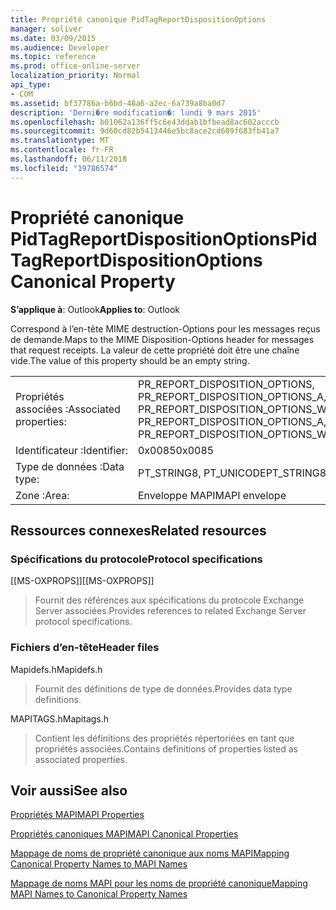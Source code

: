 ```yaml
---
title: Propriété canonique PidTagReportDispositionOptions
manager: soliver
ms.date: 03/09/2015
ms.audience: Developer
ms.topic: reference
ms.prod: office-online-server
localization_priority: Normal
api_type:
- COM
ms.assetid: bf37786a-b6bd-48a6-a2ec-6a739a8ba0d7
description: 'Derni�re modification�: lundi 9 mars 2015'
ms.openlocfilehash: b01062a136ff5c6e43ddab1bfbead8ac602acccb
ms.sourcegitcommit: 9d60cd82b5413446e5bc8ace2cd689f683fb41a7
ms.translationtype: MT
ms.contentlocale: fr-FR
ms.lasthandoff: 06/11/2018
ms.locfileid: "19786574"
---
```

# <a name="pidtagreportdispositionoptions-canonical-property"></a><span data-ttu-id="2caae-103">Propriété canonique PidTagReportDispositionOptions</span><span class="sxs-lookup"><span data-stu-id="2caae-103">PidTagReportDispositionOptions Canonical Property</span></span>

  
  
<span data-ttu-id="2caae-104">**S’applique à**: Outlook</span><span class="sxs-lookup"><span data-stu-id="2caae-104">**Applies to**: Outlook</span></span> 
  
<span data-ttu-id="2caae-105">Correspond à l’en-tête MIME destruction-Options pour les messages reçus de demande.</span><span class="sxs-lookup"><span data-stu-id="2caae-105">Maps to the MIME Disposition-Options header for messages that request receipts.</span></span> <span data-ttu-id="2caae-106">La valeur de cette propriété doit être une chaîne vide.</span><span class="sxs-lookup"><span data-stu-id="2caae-106">The value of this property should be an empty string.</span></span>
  
|||
|:-----|:-----|
|<span data-ttu-id="2caae-107">Propriétés associées :</span><span class="sxs-lookup"><span data-stu-id="2caae-107">Associated properties:</span></span>  <br/> |<span data-ttu-id="2caae-108">PR_REPORT_DISPOSITION_OPTIONS, PR_REPORT_DISPOSITION_OPTIONS_A, PR_REPORT_DISPOSITION_OPTIONS_W</span><span class="sxs-lookup"><span data-stu-id="2caae-108">PR_REPORT_DISPOSITION_OPTIONS, PR_REPORT_DISPOSITION_OPTIONS_A, PR_REPORT_DISPOSITION_OPTIONS_W</span></span>  <br/> |
|<span data-ttu-id="2caae-109">Identificateur :</span><span class="sxs-lookup"><span data-stu-id="2caae-109">Identifier:</span></span>  <br/> |<span data-ttu-id="2caae-110">0x0085</span><span class="sxs-lookup"><span data-stu-id="2caae-110">0x0085</span></span>  <br/> |
|<span data-ttu-id="2caae-111">Type de données :</span><span class="sxs-lookup"><span data-stu-id="2caae-111">Data type:</span></span>  <br/> |<span data-ttu-id="2caae-112">PT_STRING8, PT_UNICODE</span><span class="sxs-lookup"><span data-stu-id="2caae-112">PT_STRING8, PT_UNICODE</span></span>  <br/> |
|<span data-ttu-id="2caae-113">Zone :</span><span class="sxs-lookup"><span data-stu-id="2caae-113">Area:</span></span>  <br/> |<span data-ttu-id="2caae-114">Enveloppe MAPI</span><span class="sxs-lookup"><span data-stu-id="2caae-114">MAPI envelope</span></span>  <br/> |
   
## <a name="related-resources"></a><span data-ttu-id="2caae-115">Ressources connexes</span><span class="sxs-lookup"><span data-stu-id="2caae-115">Related resources</span></span>

### <a name="protocol-specifications"></a><span data-ttu-id="2caae-116">Spécifications du protocole</span><span class="sxs-lookup"><span data-stu-id="2caae-116">Protocol specifications</span></span>

<span data-ttu-id="2caae-117">[[MS-OXPROPS]]</span><span class="sxs-lookup"><span data-stu-id="2caae-117">[[MS-OXPROPS]]</span></span> 
  
> <span data-ttu-id="2caae-118">Fournit des références aux spécifications du protocole Exchange Server associées.</span><span class="sxs-lookup"><span data-stu-id="2caae-118">Provides references to related Exchange Server protocol specifications.</span></span>
    
### <a name="header-files"></a><span data-ttu-id="2caae-119">Fichiers d’en-tête</span><span class="sxs-lookup"><span data-stu-id="2caae-119">Header files</span></span>

<span data-ttu-id="2caae-120">Mapidefs.h</span><span class="sxs-lookup"><span data-stu-id="2caae-120">Mapidefs.h</span></span>
  
> <span data-ttu-id="2caae-121">Fournit des définitions de type de données.</span><span class="sxs-lookup"><span data-stu-id="2caae-121">Provides data type definitions.</span></span>
    
<span data-ttu-id="2caae-122">MAPITAGS.h</span><span class="sxs-lookup"><span data-stu-id="2caae-122">Mapitags.h</span></span>
  
> <span data-ttu-id="2caae-123">Contient les définitions des propriétés répertoriées en tant que propriétés associées.</span><span class="sxs-lookup"><span data-stu-id="2caae-123">Contains definitions of properties listed as associated properties.</span></span>
    
## <a name="see-also"></a><span data-ttu-id="2caae-124">Voir aussi</span><span class="sxs-lookup"><span data-stu-id="2caae-124">See also</span></span>



[<span data-ttu-id="2caae-125">Propriétés MAPI</span><span class="sxs-lookup"><span data-stu-id="2caae-125">MAPI Properties</span></span>](mapi-properties.md)
  
[<span data-ttu-id="2caae-126">Propriétés canoniques MAPI</span><span class="sxs-lookup"><span data-stu-id="2caae-126">MAPI Canonical Properties</span></span>](mapi-canonical-properties.md)
  
[<span data-ttu-id="2caae-127">Mappage de noms de propriété canonique aux noms MAPI</span><span class="sxs-lookup"><span data-stu-id="2caae-127">Mapping Canonical Property Names to MAPI Names</span></span>](mapping-canonical-property-names-to-mapi-names.md)
  
[<span data-ttu-id="2caae-128">Mappage de noms MAPI pour les noms de propriété canonique</span><span class="sxs-lookup"><span data-stu-id="2caae-128">Mapping MAPI Names to Canonical Property Names</span></span>](mapping-mapi-names-to-canonical-property-names.md)

